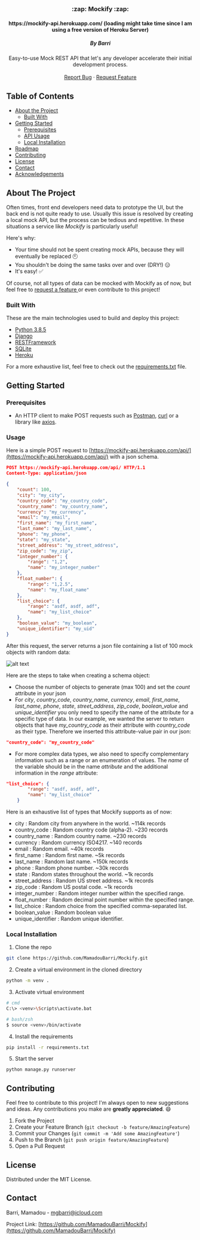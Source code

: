 



<p align="center">

  <h3 align="center"> :zap: Mockify :zap:</h3>
  <h4 align="center"> https://mockify-api.herokuapp.com/ (loading might take time since I am using a free version of Heroku Server) </h4>
  
<h5 align="center">By Barri</h5>
  <p align="center">
    Easy-to-use Mock REST API that let's any developer accelerate their initial development process.
    <br />
    <br />
    <a href="https://github.com/MamadouBarri/Mockify/issues">Report Bug</a>
    ·
    <a href="https://github.com/MamadouBarri/Mockify/issues">Request Feature</a>
  </p>
</p>



## Table of Contents

* [About the Project](#about-the-project)
  * [Built With](#built-with)
* [Getting Started](#getting-started)
  * [Prerequisites](#prerequisites)
  * [API Usage](#usage)
  * [Local Installation](#local-installation)
* [Roadmap](#roadmap)
* [Contributing](#contributing)
* [License](#license)
* [Contact](#contact)
* [Acknowledgements](#acknowledgements)



## About The Project


Often times, front end developers need data to prototype the UI, but the back end is not quite ready to use. Usually this issue is resolved by creating a local mock API, but the process can be tedious and repetitive. In these situations a service like *Mockify* is particularly useful!

Here's why:
* Your time should not be spent creating mock APIs, because they will eventually be replaced :clock10:
* You shouldn't be doing the same tasks over and over (DRY!)  :expressionless:
* It's easy! :white_check_mark:

Of course, not all types of data can be mocked with Mockify as of now, but feel free to <a href="https://github.com/MamadouBarri/Mockify/issues">request a feature </a> or even contribute to this project!


### Built With

These are the main technologies used to build and deploy this project:
* [Python 3.8.5](https://www.python.org/)
* [Django](https://www.djangoproject.com/)
* [RESTFramework](https://www.django-rest-framework.org/)
* [SQLite](https://www.sqlite.org/index.html)
* [Heroku](https://www.heroku.com/)

For a more exhaustive list, feel free to check out the [requirements.txt](https://github.com/MamadouBarri/Mockify/blob/master/requirements.txt) file.

## Getting Started


### Prerequisites

* An HTTP client to make POST requests such as [Postman](https://www.postman.com/), [curl](https://curl.haxx.se/) or a library like [axios](https://github.com/axios/axios).

### Usage

Here is a simple POST request to [https://mockify-api.herokuapp.com/api/](https://mockify-api.herokuapp.com/api/) with a json schema.

```json
POST https://mockify-api.herokuapp.com/api/ HTTP/1.1
Content-Type: application/json

{
    "count": 100,
    "city": "my_city",
    "country_code": "my_country_code",
    "country_name": "my_country_name",
    "currency": "my_currency",
    "email": "my_email",
    "first_name": "my_first_name",
    "last_name": "my_last_name",
    "phone": "my_phone",
    "state": "my_state",
    "street_address": "my_street_address",
    "zip_code": "my_zip",
    "integer_number": {
        "range": "1,2",
        "name": "my_integer_number"
    },
    "float_number": {
        "range": "1,2.5",
        "name": "my_float_name"
    },
    "list_choice": {
        "range": "asdf, asdf, adf",
        "name": "my_list_choice"
    },
    "boolean_value": "my_boolean",
    "unique_identifier": "my_uid"
}
```

After this request, the server returns a json file containing a list of 100 mock objects with random data:

![alt text](https://github.com/MamadouBarri/Mockify/blob/master/readme_assets/rsz_1random_data_ex.png?raw=true)

Here are the steps to take when creating a schema object:

* Choose the number of objects to generate (max 100) and set the *count* attribute in your json
* For *city*, *country_code*, *country_name*, *currency*, *email*, *first_name*, *last_name*, *phone*, *state*, *street_address*, *zip_code*, *boolean_value* and *unique_identifier* you only need to specify the name of the attribute for a specific type of data. In our example, we wanted the server to return objects that have *my_country_code* as their attribute with *country_code* as their type. Therefore we inserted this attribute-value pair in our json:
```json
"country_code": "my_country_code"
```
* For more complex data types, we also need to specify complementary information such as a range or an enumeration of values. The *name* of the variable should be in the name *attribute* and the additional information in the *range* attribute:

```json
"list_choice": {
        "range": "asdf, asdf, adf",
        "name": "my_list_choice"
    }
```

Here is an exhaustive list of types that Mockify supports as of now:
* city : Random city from anywhere in the world. ~114k records
* country_code : Random country code (alpha-2). ~230 records
* country_name : Random country name. ~230 records
* currency : Random currency ISO4217. ~140 records
* email : Random email. ~40k records
* first_name : Random first name. ~5k records
* last_name : Random last name. ~150k records
* phone : Random phone number. ~30k records
* state : Random states throughout the world. ~1k records
* street_address : Random US street address. ~1k records
* zip_code : Random US postal code. ~1k records
* integer_number : Random integer number within the specified range.
* float_number : Random decimal point number within the specified range.
* list_choice : Random choice from the specified comma-separated list.
* boolean_value : Random boolean value
* unique_identifier : Random unique identifier.


### Local Installation

1. Clone the repo
```sh
git clone https://github.com/MamadouBarri/Mockify.git
```
2. Create a virtual environment in the cloned directory
```sh
python -m venv .
```
3. Activate virtual environment
```sh
# cmd
C:\> <venv>\Scripts\activate.bat
```
```sh
# bash/zsh
$ source <venv>/bin/activate
```
4. Install the requirements
```sh
pip install -r requirements.txt
```
5. Start the server
```sh
python manage.py runserver
```


## Contributing

Feel free to contribute to this project! I'm always open to new suggestions and ideas. Any contributions you make are **greatly appreciated**. :smile:

1. Fork the Project
2. Create your Feature Branch (`git checkout -b feature/AmazingFeature`)
3. Commit your Changes (`git commit -m 'Add some AmazingFeature'`)
4. Push to the Branch (`git push origin feature/AmazingFeature`)
5. Open a Pull Request



## License


Distributed under the MIT License.

## Contact

Barri, Mamadou - mgbarri@icloud.com

Project Link: [https://github.com/MamadouBarri/Mockify](https://github.com/MamadouBarri/Mockify)



